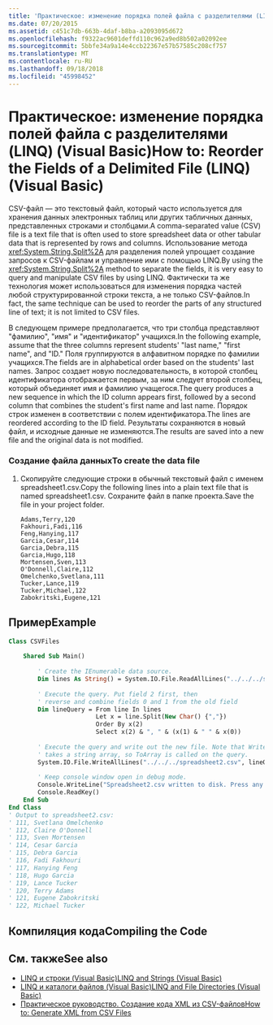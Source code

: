 ```yaml
---
title: 'Практическое: изменение порядка полей файла с разделителями (LINQ) (Visual Basic)'
ms.date: 07/20/2015
ms.assetid: c451c7db-663b-4daf-b8ba-a2093095d672
ms.openlocfilehash: f9322ac9601deffd110c962a9ed8b502a02092ee
ms.sourcegitcommit: 5bbfe34a9a14e4ccb22367e57b57585c208cf757
ms.translationtype: MT
ms.contentlocale: ru-RU
ms.lasthandoff: 09/18/2018
ms.locfileid: "45998452"
---
```

# <a name="how-to-reorder-the-fields-of-a-delimited-file-linq-visual-basic"></a><span data-ttu-id="4300b-102">Практическое: изменение порядка полей файла с разделителями (LINQ) (Visual Basic)</span><span class="sxs-lookup"><span data-stu-id="4300b-102">How to: Reorder the Fields of a Delimited File (LINQ) (Visual Basic)</span></span>
<span data-ttu-id="4300b-103">CSV-файл — это текстовый файл, который часто используется для хранения данных электронных таблиц или других табличных данных, представленных строками и столбцами.</span><span class="sxs-lookup"><span data-stu-id="4300b-103">A comma-separated value (CSV) file is a text file that is often used to store spreadsheet data or other tabular data that is represented by rows and columns.</span></span> <span data-ttu-id="4300b-104">Использование метода <xref:System.String.Split%2A> для разделения полей упрощает создание запросов к CSV-файлам и управление ими с помощью LINQ.</span><span class="sxs-lookup"><span data-stu-id="4300b-104">By using the <xref:System.String.Split%2A> method to separate the fields, it is very easy to query and manipulate CSV files by using LINQ.</span></span> <span data-ttu-id="4300b-105">Фактически та же технология может использоваться для изменения порядка частей любой структурированной строки текста, а не только CSV-файлов.</span><span class="sxs-lookup"><span data-stu-id="4300b-105">In fact, the same technique can be used to reorder the parts of any structured line of text; it is not limited to CSV files.</span></span>  
  
 <span data-ttu-id="4300b-106">В следующем примере предполагается, что три столбца представляют "фамилию", "имя" и "идентификатор" учащихся.</span><span class="sxs-lookup"><span data-stu-id="4300b-106">In the following example, assume that the three columns represent students' "last name," "first name", and "ID."</span></span> <span data-ttu-id="4300b-107">Поля группируются в алфавитном порядке по фамилии учащихся.</span><span class="sxs-lookup"><span data-stu-id="4300b-107">The fields are in alphabetical order based on the students' last names.</span></span> <span data-ttu-id="4300b-108">Запрос создает новую последовательность, в которой столбец идентификатора отображается первым, за ним следует второй столбец, который объединяет имя и фамилию учащегося.</span><span class="sxs-lookup"><span data-stu-id="4300b-108">The query produces a new sequence in which the ID column appears first, followed by a second column that combines the student's first name and last name.</span></span> <span data-ttu-id="4300b-109">Порядок строк изменен в соответствии с полем идентификатора.</span><span class="sxs-lookup"><span data-stu-id="4300b-109">The lines are reordered according to the ID field.</span></span> <span data-ttu-id="4300b-110">Результаты сохраняются в новый файл, и исходные данные не изменяются.</span><span class="sxs-lookup"><span data-stu-id="4300b-110">The results are saved into a new file and the original data is not modified.</span></span>  
  
### <a name="to-create-the-data-file"></a><span data-ttu-id="4300b-111">Создание файла данных</span><span class="sxs-lookup"><span data-stu-id="4300b-111">To create the data file</span></span>  
  
1.  <span data-ttu-id="4300b-112">Скопируйте следующие строки в обычный текстовый файл с именем spreadsheet1.csv.</span><span class="sxs-lookup"><span data-stu-id="4300b-112">Copy the following lines into a plain text file that is named spreadsheet1.csv.</span></span> <span data-ttu-id="4300b-113">Сохраните файл в папке проекта.</span><span class="sxs-lookup"><span data-stu-id="4300b-113">Save the file in your project folder.</span></span>  
  
    ```  
    Adams,Terry,120  
    Fakhouri,Fadi,116  
    Feng,Hanying,117  
    Garcia,Cesar,114  
    Garcia,Debra,115  
    Garcia,Hugo,118  
    Mortensen,Sven,113  
    O'Donnell,Claire,112  
    Omelchenko,Svetlana,111  
    Tucker,Lance,119  
    Tucker,Michael,122  
    Zabokritski,Eugene,121  
    ```  
  
## <a name="example"></a><span data-ttu-id="4300b-114">Пример</span><span class="sxs-lookup"><span data-stu-id="4300b-114">Example</span></span>  
  
```vb  
Class CSVFiles  
  
    Shared Sub Main()  
  
        ' Create the IEnumerable data source.  
        Dim lines As String() = System.IO.File.ReadAllLines("../../../spreadsheet1.csv")  
  
        ' Execute the query. Put field 2 first, then  
        ' reverse and combine fields 0 and 1 from the old field  
        Dim lineQuery = From line In lines   
                        Let x = line.Split(New Char() {","})   
                        Order By x(2)   
                        Select x(2) & ", " & (x(1) & " " & x(0))  
  
        ' Execute the query and write out the new file. Note that WriteAllLines  
        ' takes a string array, so ToArray is called on the query.  
        System.IO.File.WriteAllLines("../../../spreadsheet2.csv", lineQuery.ToArray())  
  
        ' Keep console window open in debug mode.  
        Console.WriteLine("Spreadsheet2.csv written to disk. Press any key to exit")  
        Console.ReadKey()  
    End Sub  
End Class  
' Output to spreadsheet2.csv:  
' 111, Svetlana Omelchenko  
' 112, Claire O'Donnell  
' 113, Sven Mortensen  
' 114, Cesar Garcia  
' 115, Debra Garcia  
' 116, Fadi Fakhouri  
' 117, Hanying Feng  
' 118, Hugo Garcia  
' 119, Lance Tucker  
' 120, Terry Adams  
' 121, Eugene Zabokritski  
' 122, Michael Tucker  
```  
  
## <a name="compiling-the-code"></a><span data-ttu-id="4300b-115">Компиляция кода</span><span class="sxs-lookup"><span data-stu-id="4300b-115">Compiling the Code</span></span>  
  
## <a name="see-also"></a><span data-ttu-id="4300b-116">См. также</span><span class="sxs-lookup"><span data-stu-id="4300b-116">See also</span></span>

- [<span data-ttu-id="4300b-117">LINQ и строки (Visual Basic)</span><span class="sxs-lookup"><span data-stu-id="4300b-117">LINQ and Strings (Visual Basic)</span></span>](../../../../visual-basic/programming-guide/concepts/linq/linq-and-strings.md)  
- [<span data-ttu-id="4300b-118">LINQ и каталоги файлов (Visual Basic)</span><span class="sxs-lookup"><span data-stu-id="4300b-118">LINQ and File Directories (Visual Basic)</span></span>](../../../../visual-basic/programming-guide/concepts/linq/linq-and-file-directories.md)  
- [<span data-ttu-id="4300b-119">Практическое руководство. Создание кода XML из CSV-файлов</span><span class="sxs-lookup"><span data-stu-id="4300b-119">How to: Generate XML from CSV Files</span></span>](../../../../visual-basic/programming-guide/concepts/linq/how-to-generate-xml-from-csv-files.md)
